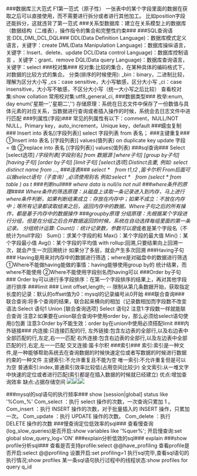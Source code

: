 ###数据库三大范式
    F1第一范式（原子性）
    一张表中的某个字段里面的数据在获取之后可以直接使用，而不需要进行拆分或者进行其他加工。
    比如position字段还能拆分，这就违背了第一范式
###关系型数据库：建立在关系模型上的数据库（数据结构（二维表），操作指令的集合和完整性约束###
###SQL查询语言:DDL,DML,DCL,DQL###
	DDL(Data Definition Language)：数据库模式定义语言，关键字：create
	DML(Data Manipulation Language)：数据库操纵语言，关键字：Insert、delete、update
	DCL(Data control Language)：数据库控制语言 ，关键字：grant、remove
	DQL(Data query Language)：数据库查询语言，关键字：select
###校对集###
	校对集:比较的集合，在某种具体的编码格式下，对数据的比较方式的集合。
    分类(排序的时候使用):
	_bin：binary，二进制比较，理解为区分大小写
	_cs：case sensitive，大小写敏感，区分大小写
	_ci：case insensitive，大小写不敏感，不区分大小写（统一大小写之后比较）
    查看校对集:show collation
    常用校对集:utf8_general_ci,
###数据类型###
	枚举:enum, day enum('星期一','星期二','')
    存储原理：系统在日志文件中保存了一份数值与具体元素的对应关系，当数据进行查询或者插入操作的时候，系统会去日志文件中进行匹配
###列属性(字段)###
    常见的列属性有以下：comment，NULL/NOT NULL，Primary key，auto_increment，Unique key，default
###蠕虫复制###
    Insert into 表名[(字段列表)] select 字段列表 from 表名；
###主键重复###
  	①Insert into 表名 [(字段列表)] values(值列表) on duplicate key update 字段 = 值
    ②replace into 表名 [(字段列表)] values(值列表)
###sql查询###
	Select [select选项] */字段列表[字段别名] from 数据源 [where子句] [group by子句] [having子句] [order by子句] [limit子句]
    [select选项]:Distinct去重,
    例如: select distinct name from ...,
###连表###
	select *　from t1,t2 ,笛卡尔积
    From后面可以接select语句（子查询）,必须使用别名
    例如:select *　from (select * from table ) as t
###判断null###
	where data is null/is not null
###where条件的原理####
	Where条件的筛选原理：从磁盘上读取一条记录进入到内存，马上进行where条件判断，如果判断结果成立：存放在内存中；如果不成立：不放在内存中；等所有记录都读取结束之后，返回内存中的数据。Where子句之后的所有操作，都是基于内存中的数据操作
###groupby原理
   	分组原理：先根据某个字段进行分组，但是在分组之后合并数据返回的时候，系统在自动选择每组里面的第一条记录。
    分组统计运算:
    Count()：统计记录数，参数可以是*或者是某个字段名（不统计为null字段）
	Sum()：求某个字段的和
	Max()：某个字段的最大值
	Min()：某个字段最小值
	Avg()：某个字段的平均值
    with rollup:回溯,只要结果向上回溯一次，就会产生一次回溯统计
	如果分了多层，就会产生多次回溯
###Having子句###
	Having是用来对内存中的数据进行筛选；where是对磁盘中的数据进行筛选
	①Where不能做having能做的事情：having能够使用group by的 统计结果，而where不能使用
	②Where不能使用字段别名而having可以
###Order by子句###
	Order by可以进行多字段排序：在第一个字段排序的结果上，再对其他字段进行排序
###limit ###
	Limit offset,length;	-- 限制从第几条数据开始，获取指定长度的记录：默认的offset值为0：mysql的记录编号从0开始
###联合查询###
	联合查询:将多个查询的结果，联合起来横向的相加（记录数相加而字段数不改变
    语法:Select 语句1 Union [联合查询选项] Select 语句2
    注意1:字段数一样就能联合查询
    注意2:如果要在union联合查询中使用order by，那么必须给select语句使用()包裹
    注意3:Order by不能生效：order by在union中使用必须搭配limit
###内外链接###
	内连接:只连接匹配的行,
	左外链接:包含左边表的全部行,以及右边表中全部匹配的行,左定,右一一匹配
	右外连接:包含右边表的全部行,以及左边表中全部匹配的行,右定,左一一匹配
	交叉连接:笛卡尔积
###索引###
	索引:索引是一种文件,是一种能够帮助系统去在查询数据的时候快速定位或者写数据的时候进行数据约束的一种文件
	主键索引:不允许重复且不能为空
	唯一索引:不允许重复但是可以为空
	普通索引:index,普通索引效率比较低(占用空间比较少)
	全文索引:从一堆文字中快速的定位或者进行匹配(索引都是在插入数据的时候就已经建立)
	优点:增加查询效率
	缺点:占据存储空间
    ![](image/5699ddb7b588b.jpg)![](image/5699ddc1c7f71.jpg)![](image/5699ddcc5bf7b.jpg)

###mysql的sql语句的执行频率###
	show [session|global] status like '%Com_%'
	Com_select ：执行 select 操作的次数，一次查询只累加 1 。
    Com_insert ：执行 INSERT 操作的次数，对于批量插入的 INSERT 操作，只累加一次。
	Com_update ：执行 UPDATE 操作的次数。
	Com_delete ：执行 DELETE 操作的次数
###慢查询定位低效率的sql###
	查看慢查询(log_slow_queries)是否开启:show variables like '%quer%';
	开启慢查询:set global slow_query_log='ON'
###explain分析低效的sql###
    explain
###show profile分析sql###
	查看是否支持profile:select @@have_profiling
	查看profile是否开启:select @@profiling
	设置开启:set profiling=1
	执行sql完毕,查看sql语句的执行情况;show profiles
	某一条sql语句执行过程中的线程状态:show profiles for query q_id